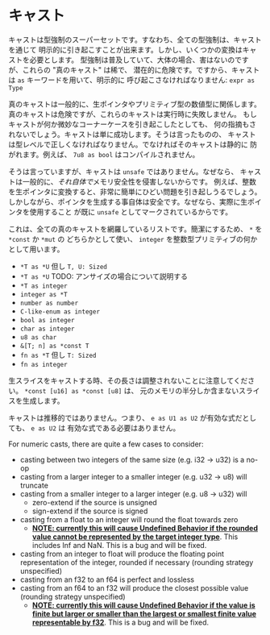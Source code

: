 <!--
# Casts
-->

# キャスト

<!--
Casts are a superset of coercions: every coercion can be explicitly
invoked via a cast. However some conversions require a cast.
While coercions are pervasive and largely harmless, these "true casts"
are rare and potentially dangerous. As such, casts must be explicitly invoked
using the `as` keyword: `expr as Type`.
-->

キャストは型強制のスーパーセットです。すなわち、全ての型強制は、キャストを通じて
明示的に引き起こすことが出来ます。しかし、いくつかの変換はキャストを必要とします。
型強制は普及していて、大体の場合、害はないのですが、これらの "真のキャスト" は稀で、
潜在的に危険です。ですから、キャストは `as` キーワードを用いて、明示的に
呼び起こさなければなりません: `expr as Type`

<!--
True casts generally revolve around raw pointers and the primitive numeric
types. Even though they're dangerous, these casts are infallible at runtime.
If a cast triggers some subtle corner case no indication will be given that
this occurred. The cast will simply succeed. That said, casts must be valid
at the type level, or else they will be prevented statically. For instance,
`7u8 as bool` will not compile.
-->

真のキャストは一般的に、生ポインタやプリミティブ型の数値型に関係します。
真のキャストは危険ですが、これらのキャストは実行時に失敗しません。
もしキャストが何か微妙なコーナーケースを引き起こしたとしても、
何の指摘もされないでしょう。キャストは単に成功します。そうは言ったものの、
キャストは型レベルで正しくなければなりません。でなければそのキャストは静的に
防がれます。例えば、 `7u8 as bool` はコンパイルされません。

<!--
That said, casts aren't `unsafe` because they generally can't violate memory
safety *on their own*. For instance, converting an integer to a raw pointer can
very easily lead to terrible things. However the act of creating the pointer
itself is safe, because actually using a raw pointer is already marked as
`unsafe`.
-->

そうは言っていますが、キャストは `unsafe` ではありません。なぜなら、
キャストは一般的に、*それ自体で*メモリ安全性を侵害しないからです。
例えば、整数を生ポインタに変換すると、非常に簡単にひどい問題を引き起しうるでしょう。
しかしながら、ポインタを生成する事自体は安全です。なぜなら、実際に生ポインタを使用すること
が既に `unsafe` としてマークされているからです。

<!--
Here's an exhaustive list of all the true casts. For brevity, we will use `*`
to denote either a `*const` or `*mut`, and `integer` to denote any integral
primitive:
-->

これは、全ての真のキャストを網羅しているリストです。簡潔にするため、 `*` を `*const` か `*mut` の
どちらかとして使い、 `integer` を整数型プリミティブの何かとして用います。

<!--
 * `*T as *U` where `T, U: Sized`
 * `*T as *U` TODO: explain unsized situation
 * `*T as integer`
 * `integer as *T`
 * `number as number`
 * `C-like-enum as integer`
 * `bool as integer`
 * `char as integer`
 * `u8 as char`
 * `&[T; n] as *const T`
 * `fn as *T` where `T: Sized`
 * `fn as integer`
 -->

 * `*T as *U` 但し `T, U: Sized`
 * `*T as *U` TODO: アンサイズの場合について説明する
 * `*T as integer`
 * `integer as *T`
 * `number as number`
 * `C-like-enum as integer`
 * `bool as integer`
 * `char as integer`
 * `u8 as char`
 * `&[T; n] as *const T`
 * `fn as *T` 但し `T: Sized`
 * `fn as integer`

 <!--
Note that lengths are not adjusted when casting raw slices -
`*const [u16] as *const [u8]` creates a slice that only includes
half of the original memory.
-->

生スライスをキャストする時、その長さは調整されないことに注意してください。 `*const [u16] as *const [u8]` は、
元のメモリの半分しか含まないスライスを生成します。

<!--
Casting is not transitive, that is, even if `e as U1 as U2` is a valid
expression, `e as U2` is not necessarily so.
-->

キャストは推移的ではありません。つまり、 `e as U1 as U2` が有効な式だとしても、 `e as U2` は
有効な式である必要はありません。

For numeric casts, there are quite a few cases to consider:

* casting between two integers of the same size (e.g. i32 -> u32) is a no-op
* casting from a larger integer to a smaller integer (e.g. u32 -> u8) will
  truncate
* casting from a smaller integer to a larger integer (e.g. u8 -> u32) will
    * zero-extend if the source is unsigned
    * sign-extend if the source is signed
* casting from a float to an integer will round the float towards zero
    * **[NOTE: currently this will cause Undefined Behavior if the rounded
      value cannot be represented by the target integer type][float-int]**.
      This includes Inf and NaN. This is a bug and will be fixed.
* casting from an integer to float will produce the floating point
  representation of the integer, rounded if necessary (rounding strategy
  unspecified)
* casting from an f32 to an f64 is perfect and lossless
* casting from an f64 to an f32 will produce the closest possible value
  (rounding strategy unspecified)
    * **[NOTE: currently this will cause Undefined Behavior if the value
      is finite but larger or smaller than the largest or smallest finite
      value representable by f32][float-float]**. This is a bug and will
      be fixed.


[float-int]: https://github.com/rust-lang/rust/issues/10184
[float-float]: https://github.com/rust-lang/rust/issues/15536
